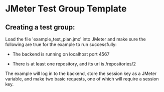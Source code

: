 # JMeter Test Group Template 

## Creating a test group:

  Load the file 'example_test_plan.jmx' into JMeter and make sure the following are true for the example to run successfully:
  
  * The backend is running on localhost port 4567
  
  * There is at least one repository, and its url is /repositories/2
  
The example will log in to the backend, store the session key as a JMeter variable, and make two basic requests, one of which will require a session key. 



